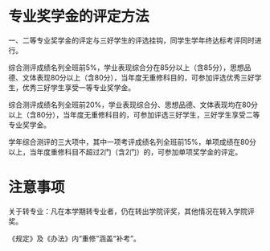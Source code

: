 # 专业奖学金的评定方法
一、二等专业奖学金的评定与三好学生的评选挂钩，同学生学年终达标考评同时进行。

综合测评成绩名列全班前5%，学业表现综合分在85分以上（含85分），思想品德、文体表现80分以上（含80分），当年度无重修科目的，可参加评选优秀三好学生，优秀三好学生享受一等专业奖学金。

综合测评成绩名列全班前20%，学业表现综合分、思想品德、文体表现均在80分以上（含80分），当年度无重修科目的，可参加评选三好学生，三好学生享受二等专业奖学金。

学年综合测评的三大项中，其中一项考评成绩名列全班前15%，单项成绩在80分以上，当年度重修科目不超过2门（含2门）的，可参加单项奖学金的评定。

# 注意事项
关于转专业：凡在本学期转专业者，仍在转出学院评奖，其他情况在转入学院评奖。

《规定》及《办法》内“重修”涵盖“补考”。